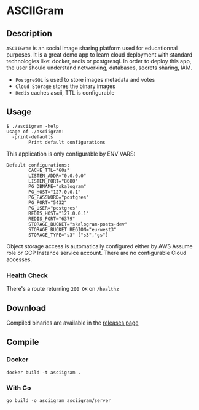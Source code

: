 # ASCIIGram
## Description

`ASCIIGram` is an social image sharing platform used for educationnal purposes. It is a great demo app to learn
cloud deployment with standard technologies like: docker, redis or postgresql. In order to deploy this app,
the user should understand networking, databases, secrets sharing, IAM.

* `PostgreSQL` is used to store images metadata and votes
* `Cloud Storage` stores the binary images
* `Redis` caches ascii, TTL is configurable


## Usage
```
$ ./asciigram -help
Usage of ./asciigram:
  -print-defaults
        Print default configurations
```

This application is only configurable by ENV VARS:

```
Default configurations:
        CACHE_TTL="60s"
        LISTEN_ADDR="0.0.0.0"
        LISTEN_PORT="8080"
        PG_DBNAME="skalogram"
        PG_HOST="127.0.0.1"
        PG_PASSWORD="postgres"
        PG_PORT="5432"
        PG_USER="postgres"
        REDIS_HOST="127.0.0.1"
        REDIS_PORT="6379"
        STORAGE_BUCKET="skalogram-posts-dev"
        STORAGE_BUCKET_REGION="eu-west3"
        STORAGE_TYPE="s3" ["s3","gs"]
```

Object storage access is automatically configured either by AWS Assume role or GCP Instance service account. There are no configurable Cloud accesses.

### Health Check

There's a route returning `200 OK` on `/healthz`

## Download

Compiled binaries are available in the [releases page](https://github.com/yanc0/asciigram/releases)


## Compile

### Docker

    docker build -t asciigram .

### With Go

    go build -o asciigram asciigram/server
